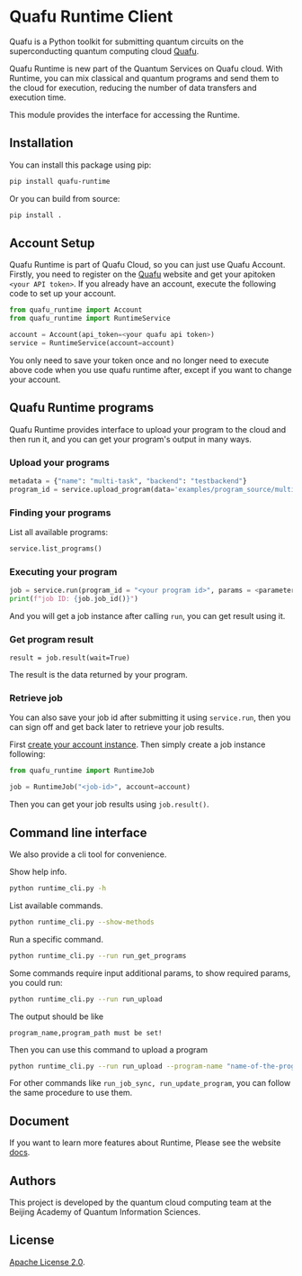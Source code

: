 # Quafu Runtime Client


Quafu is a Python toolkit for submitting quantum circuits on the superconducting quantum computing cloud [Quafu](http://quafu.baqis.ac.cn/).

Quafu Runtime is new part of the Quantum Services on Quafu cloud. With Runtime, you can mix classical and quantum programs and send them to the cloud for execution, reducing the number of data transfers and execution time.

This module provides the interface for accessing the Runtime.

## Installation

You can install this package using pip:

```bash
pip install quafu-runtime
```

Or you can build from source:

```bash
pip install .
```


## Account Setup

Quafu Runtime is part of Quafu Cloud, so you can just use Quafu Account. Firstly, you need to register on the [Quafu](http://quafu.baqis.ac.cn/) website and get your apitoken `<your API token>`. If you already have an account, execute the following code to set up your account.

```python
from quafu_runtime import Account
from quafu_runtime import RuntimeService

account = Account(api_token=<your quafu api token>)
service = RuntimeService(account=account)
```

You only need to save your token once and no longer need to execute above code when you use quafu runtime after, except if you want to change your account.



## Quafu Runtime programs

Quafu Runtime provides interface to upload your program to the cloud and then run it, and you can get your program's output in many ways.

### Upload your programs
```python
metadata = {"name": "multi-task", "backend": "testbackend"}
program_id = service.upload_program(data='examples/program_source/multi-task.py', metadata=metadata)
```

### Finding your programs

List all available programs:

```python
service.list_programs()
```

### Executing your program

```python
job = service.run(program_id = "<your program id>", params = <parameters of program>)
print(f"job ID: {job.job_id()}")
```

And you will get a job instance after calling `run`, you can get result using it.

### Get program result

```
result = job.result(wait=True)
```

The result is the data returned by your program.

### Retrieve job

You can also save your job id after submitting it using `service.run`, then you can sign off and get back later to retrieve your job results.

First [create your account instance](#account-setup). Then simply create a job instance following:

```python
from quafu_runtime import RuntimeJob

job = RuntimeJob("<job-id>", account=account)
```

Then you can get your job results using `job.result()`.


## Command line interface
We also provide a cli tool for convenience.


Show help info.
```bash
python runtime_cli.py -h
```

List available commands.
```bash
python runtime_cli.py --show-methods
```

Run a specific command.

```bash
python runtime_cli.py --run run_get_programs
```

Some commands require input additional params, to show required params, you could run:

```bash
python runtime_cli.py --run run_upload
```

The output should be like
```
program_name,program_path must be set!
```

Then you can use this command to upload a program
```bash
python runtime_cli.py --run run_upload --program-name "name-of-the-program" --program-path path/to/this/program
```

For other commands like `run_job_sync, run_update_program`, you can follow the same procedure to use them.


## Document

If you want to learn more features about Runtime, Please see the website [docs](https://scq-cloud.github.io/).


## Authors

This project is developed by the quantum cloud computing team at the Beijing Academy of Quantum Information Sciences.



## License

[Apache License 2.0](https://github.com/Qiskit/qiskit-ibm-runtime/blob/main/LICENSE.txt).
